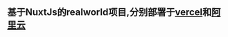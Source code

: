 ## 基于NuxtJs的realworld项目,分别部署于[vercel](https://realworld-nuxtjs.wlz19931209.vercel.app/)和[阿里云](http://47.108.155.19:8800/)